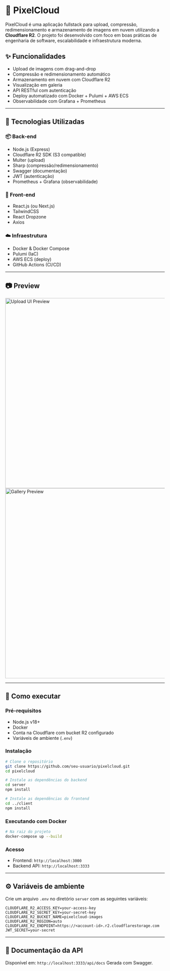 # 📸 PixelCloud

PixelCloud é uma aplicação fullstack para upload, compressão, redimensionamento e armazenamento de imagens em nuvem utilizando a **Cloudflare R2**. O projeto foi desenvolvido com foco em boas práticas de engenharia de software, escalabilidade e infraestrutura moderna.

## ✨ Funcionalidades

- Upload de imagens com drag-and-drop
- Compressão e redimensionamento automático
- Armazenamento em nuvem com Cloudflare R2
- Visualização em galeria
- API RESTful com autenticação
- Deploy automatizado com Docker + Pulumi + AWS ECS
- Observabilidade com Grafana + Prometheus

---

## 🧱 Tecnologias Utilizadas

### 📦 Back-end
- Node.js (Express)
- Cloudflare R2 SDK (S3 compatible)
- Multer (upload)
- Sharp (compressão/redimensionamento)
- Swagger (documentação)
- JWT (autenticação)
- Prometheus + Grafana (observabilidade)

### 🎨 Front-end
- React.js (ou Next.js)
- TailwindCSS
- React Dropzone
- Axios

### ☁️ Infraestrutura
- Docker & Docker Compose
- Pulumi (IaC)
- AWS ECS (deploy)
- GitHub Actions (CI/CD)

---

## 📷 Preview

<img src="./docs/preview-upload.png" alt="Upload UI Preview" width="600"/>
<img src="./docs/preview-gallery.png" alt="Gallery Preview" width="600"/>

---

## 🚀 Como executar

### Pré-requisitos
- Node.js v18+
- Docker
- Conta na Cloudflare com bucket R2 configurado
- Variáveis de ambiente (`.env`)

### Instalação

```bash
# Clone o repositório
git clone https://github.com/seu-usuario/pixelcloud.git
cd pixelcloud

# Instale as dependências do backend
cd server
npm install

# Instale as dependências do frontend
cd ../client
npm install
````

### Executando com Docker

```bash
# Na raiz do projeto
docker-compose up --build
```

### Acesso

* Frontend: `http://localhost:3000`
* Backend API: `http://localhost:3333`

---

## ⚙️ Variáveis de ambiente

Crie um arquivo `.env` no diretório `server` com as seguintes variáveis:

```env
CLOUDFLARE_R2_ACCESS_KEY=your-access-key
CLOUDFLARE_R2_SECRET_KEY=your-secret-key
CLOUDFLARE_R2_BUCKET_NAME=pixelcloud-images
CLOUDFLARE_R2_REGION=auto
CLOUDFLARE_R2_ENDPOINT=https://<account-id>.r2.cloudflarestorage.com
JWT_SECRET=your-secret
```

---

## 📑 Documentação da API

Disponível em: `http://localhost:3333/api/docs`
Gerada com Swagger.

